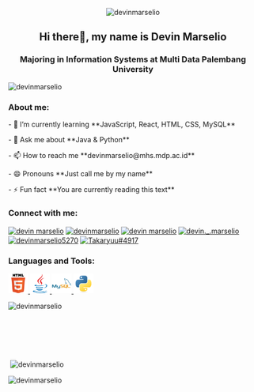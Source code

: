 <p align="center"> <img src="https://user-images.githubusercontent.com/126872748/223649255-539909f4-771a-4a9f-95a9-e7cc4aa9e855.gif" alt="devinmarselio"/></p>
<h2 align="center">Hi there👋, my name is Devin Marselio</h2>
<h3 align="center">Majoring in Information Systems at Multi Data Palembang University</h3>

<p align="left"> <img src="https://komarev.com/ghpvc/?username=devinmarselio&label=Profile%20views&color=0e75b6&style=flat" alt="devinmarselio" /> </p>
<h3 align="left">About me:</h3>
<p>- 🌱 I’m currently learning **JavaScript, React, HTML, CSS, MySQL**</p>
<p>- 💬 Ask me about **Java & Python**</p>
<p>- 📫 How to reach me **devinmarselio@mhs.mdp.ac.id**</p>
<p>- 😄 Pronouns **Just call me by my name**</p>
<p>- ⚡ Fun fact **You are currently reading this text**</p>

<h3 align="left">Connect with me:</h3>
<p align="left">
<a href="https://linkedin.com/in/devin marselio" target="blank"><img align="center" src="https://raw.githubusercontent.com/rahuldkjain/github-profile-readme-generator/master/src/images/icons/Social/linked-in-alt.svg" alt="devin marselio" height="30" width="40" /></a>
<a href="https://codesandbox.com/devinmarselio" target="blank"><img align="center" src="https://raw.githubusercontent.com/rahuldkjain/github-profile-readme-generator/master/src/images/icons/Social/codesandbox.svg" alt="devinmarselio" height="30" width="40" /></a>
<a href="https://fb.com/devin marselio" target="blank"><img align="center" src="https://raw.githubusercontent.com/rahuldkjain/github-profile-readme-generator/master/src/images/icons/Social/facebook.svg" alt="devin marselio" height="30" width="40" /></a>
<a href="https://instagram.com/devin._.marselio" target="blank"><img align="center" src="https://raw.githubusercontent.com/rahuldkjain/github-profile-readme-generator/master/src/images/icons/Social/instagram.svg" alt="devin._.marselio" height="30" width="40" /></a>
<a href="https://www.youtube.com/c/devinmarselio5270" target="blank"><img align="center" src="https://raw.githubusercontent.com/rahuldkjain/github-profile-readme-generator/master/src/images/icons/Social/youtube.svg" alt="devinmarselio5270" height="30" width="40" /></a>
<a href="https://discord.gg/Takaryuu#4917" target="blank"><img align="center" src="https://raw.githubusercontent.com/rahuldkjain/github-profile-readme-generator/master/src/images/icons/Social/discord.svg" alt="Takaryuu#4917" height="30" width="40" /></a>
</p>

<h3 align="left">Languages and Tools:</h3>
<p align="left"> <a href="https://www.w3.org/html/" target="_blank" rel="noreferrer"> <img src="https://raw.githubusercontent.com/devicons/devicon/master/icons/html5/html5-original-wordmark.svg" alt="html5" width="40" height="40"/> </a> <a href="https://www.java.com" target="_blank" rel="noreferrer"> <img src="https://raw.githubusercontent.com/devicons/devicon/master/icons/java/java-original.svg" alt="java" width="40" height="40"/> </a> <a href="https://www.mysql.com/" target="_blank" rel="noreferrer"> <img src="https://raw.githubusercontent.com/devicons/devicon/master/icons/mysql/mysql-original-wordmark.svg" alt="mysql" width="40" height="40"/> </a> <a href="https://www.python.org" target="_blank" rel="noreferrer"> <img src="https://raw.githubusercontent.com/devicons/devicon/master/icons/python/python-original.svg" alt="python" width="40" height="40"/> </a> </p>

<p><img align="left" src="https://github-readme-stats.vercel.app/api/top-langs?username=devinmarselio&show_icons=true&locale=en&layout=compact" alt="devinmarselio" /></p>
</br></br></br></br></br></br>
<p>&nbsp;<img align="center" src="https://github-readme-stats.vercel.app/api?username=devinmarselio&show_icons=true&locale=en" alt="devinmarselio" /></p>

<p><img align="center" src="https://github-readme-streak-stats.herokuapp.com/?user=devinmarselio&" alt="devinmarselio" /></p>
